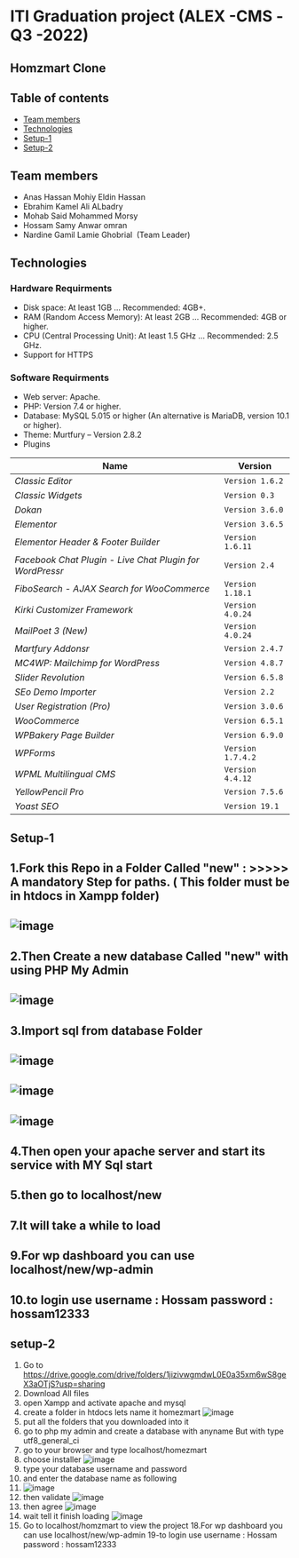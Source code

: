 # ITI Graduation project (ALEX -CMS -Q3 -2022) 
## Homzmart Clone 
## Table of contents
* [Team members](#team-members)
* [Technologies](#technologies)
* [Setup-1](#setup-1)
* [Setup-2](#setup-2)
## Team members
* Anas Hassan Mohiy Eldin Hassan
* Ebrahim Kamel Ali ALbadry
* Mohab Said Mohammed Morsy
* Hossam Samy Anwar omran 
* Nardine Gamil Lamie Ghobrial  (Team Leader) 
## Technologies
### Hardware Requirments 
* Disk space: At least 1GB … Recommended: 4GB+.
* RAM (Random Access Memory): At least 2GB … Recommended: 4GB or higher.
* CPU (Central Processing Unit): At least 1.5 GHz … Recommended: 2.5 GHz.
* Support for HTTPS
### Software Requirments 
* Web server: Apache.
* PHP: Version 7.4 or higher.
* Database: MySQL 5.015 or higher (An alternative is MariaDB, version 10.1 or higher).
* Theme: Murtfury – Version 2.8.2
* Plugins

Name | Version
--- | ---
*Classic Editor* | `Version 1.6.2` 
*Classic Widgets* | `Version 0.3`
*Dokan* | `Version 3.6.0`
*Elementor* | `Version 3.6.5`
*Elementor Header & Footer Builder* | `Version 1.6.11`
*Facebook Chat Plugin - Live Chat Plugin for WordPressr* | `Version 2.4`
*FiboSearch - AJAX Search for WooCommerce* | `Version 1.18.1`
*Kirki Customizer Framework* | `Version 4.0.24`
*MailPoet 3 (New)* | `Version 4.0.24`
*Martfury Addonsr* | `Version 2.4.7`
*MC4WP: Mailchimp for WordPress* | `Version 4.8.7`
*Slider Revolution* | `Version 6.5.8`
*SEo Demo Importer* | `Version 2.2`
*User Registration (Pro)* | `Version 3.0.6`
*WooCommerce* | `Version 6.5.1`
*WPBakery Page Builder* | `Version 6.9.0`
*WPForms* | `Version 1.7.4.2`
*WPML Multilingual CMS* | `Version 4.4.12`
*YellowPencil Pro* | `Version 7.5.6`
*Yoast SEO* | `Version 19.1`
## Setup-1
1.Fork this Repo in a Folder Called "new" : >>>>>  A mandatory Step for paths. ( This folder must be in htdocs in Xampp folder)
---
![image](https://user-images.githubusercontent.com/65419643/175556337-437f4ede-88a6-4089-ae89-96990ebfd3ff.png)
---
2.Then Create a  new database Called "new"  with using PHP My Admin
---
![image](https://user-images.githubusercontent.com/65419643/175556238-8a878f61-2eda-41f7-9bd0-877a90d36d35.png)
---
3.Import sql from database Folder 
---

 ![image](https://user-images.githubusercontent.com/65419643/175556449-50923175-0292-4b39-9824-6020a797c4fe.png)
---
 ![image](https://user-images.githubusercontent.com/65419643/175556810-aea35063-fa09-4b65-8130-36c97662c66c.png)
---
 ![image](https://user-images.githubusercontent.com/65419643/175556700-e72c9f1c-fddc-4081-aeb3-66af3c444d5b.png)
---
4.Then open your apache server and start its service with MY Sql start 
---
5.then go to localhost/new
---
7.It will take a while to load 
---
9.For wp dashboard you can use localhost/new/wp-admin
---
10.to login use username : Hossam password : hossam12333
---
## setup-2
1. Go to https://drive.google.com/drive/folders/1jizivwgmdwL0E0a35xm6wS8geX3aOTjS?usp=sharing
2. Download All files 
3. open Xampp and activate apache and mysql 
4. create a folder in htdocs lets name it homezmart
 ![image](https://user-images.githubusercontent.com/65419643/175560257-b5589d06-b514-40c4-94dd-899c754e007b.png)
6. put all the folders that you downloaded into it 
7. go to php my admin and create a database with anyname But with type utf8_general_ci
8. go to your browser and type localhost/homezmart
9. choose installer 
 ![image](https://user-images.githubusercontent.com/65419643/175560620-eca7961f-b126-4030-8104-b5a50bcd1d01.png)
11. type your database username and password 
12. and enter the database name as following 
13. ![image](https://user-images.githubusercontent.com/65419643/175560851-a4915701-a70a-4c97-86b8-644e707912b5.png)
14. then validate ![image](https://user-images.githubusercontent.com/65419643/175560987-d545fd3f-00f4-4308-893d-130ef28e5b09.png)
15. then agree 
 ![image](https://user-images.githubusercontent.com/65419643/175561437-6e3315f6-6648-4b4b-9894-c7f0942567e9.png)
16. wait tell it finish loading 
![image](https://user-images.githubusercontent.com/65419643/175561520-84311656-cc10-4ba4-a0da-7de65ea78256.png)
17. Go to localhost/homzmart to view the project 
18.For wp dashboard you can use localhost/new/wp-admin
19-to login use username : Hossam password : hossam12333

